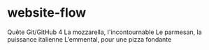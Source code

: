 # website-flow
Quête Git/GitHub 4
La mozzarella, l'incontournable
Le parmesan, la puissance italienne
L'emmental, pour une pizza fondante
